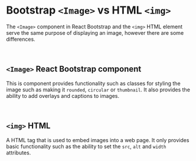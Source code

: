 # Bootstrap `<Image>` vs HTML `<img>`
The `<Image>` component in React Bootstrap and the `<img>` HTML element serve the same purpose of displaying an image, however there are some differences.

<br>

## `<Image>` React Bootstrap component
This is component provides functionality such as classes for styling the image such as making it `rounded`, `circular` or `thumbnail`. It also provides the ability to add overlays and captions to images.

<br>

## `<img>` HTML 
A HTML tag that is used to embed images into a web page. It only provides basic functionality such as the ability to set the `src`, `alt` and `width` attributes.
